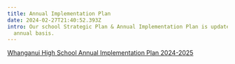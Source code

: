 ```yaml
---
title: Annual Implementation Plan
date: 2024-02-27T21:40:52.393Z
intro: Our school Strategic Plan & Annual Implementation Plan is updated on an
  annual basis.
---
```

[Whanganui High School Annual Implementation Plan 2024-2025](https://res.cloudinary.com/whanganuihigh/image/upload/v1708908843/School%20Documents/Policies%20and%20Charter/WHS_Annual_Implementation_Plan_2024.pdf)

